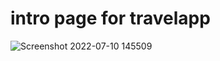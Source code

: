 # intro page for travelapp

![Screenshot 2022-07-10 145509](https://user-images.githubusercontent.com/64749647/178139217-be7268db-e376-40ca-9054-e7edc0e670c1.png)
